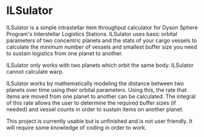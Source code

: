 # ILSulator
ILSulator is a simple intrastellar item throughput calculator for Dyson Sphere Program's Interstellar Logistics Stations. ILSulator uses basic orbital parameters of two concentric planets and the stats of your cargo vessels to calculate the minimum number of vessels and smallest buffer size you need to sustain logistics from one planet to another.

ILSulator only works with two planets which orbit the same body. ILSulator cannot calculate warp.

ILSulator works by mathematically modeling the distance between two planets over time using their orbital parameters. Using this, the rate that items are moved from one planet to another can be calculated. The integral of this rate allows the user to determine the required buffer sizes (if needed) and vessel counts in order to sustain items on another planet.

This project is currently usable but is unfinished and is not user friendly. It will require some knowledge of coding in order to work.
